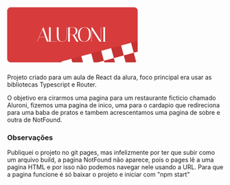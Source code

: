 <h1><img src="src/assets/logo.svg" alt="Aluroni"></img></h1>

Projeto criado para um aula de React da alura, foco principal era usar as bibliotecas Typescript e Router.

O objetivo era cirarmos uma pagina para um restaurante ficticio chamado Aluroni, fizemos uma pagina de inico, uma para o cardapio que redireciona para uma baba de pratos e tambem acrescentamos uma pagina de sobre e outra de NotFound.

### Observações

Publiquei o projeto no git pages, mas infelizmente por ter que subir como um arquivo build, a pagina NotFound não aparece, pois o pages lê a uma pagina HTML e por isso não podemos navegar nele usando a URL. Para que a pagina funcione é só baixar o projeto e iniciar com "npm start"

